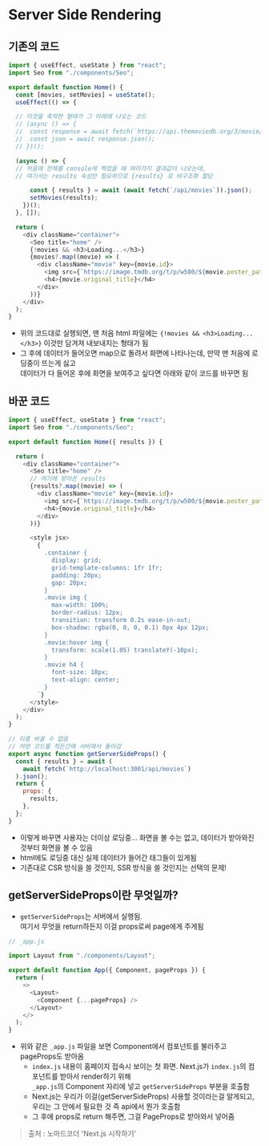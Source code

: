 # Server Side Rendering

## 기존의 코드
```js
import { useEffect, useState } from "react";
import Seo from "./components/Seo";

export default function Home() {
  const [movies, setMovies] = useState();
  useEffect(() => {

  // 이것을 축약한 형태가 그 아래에 나오는 코드
  // (async () => {
  //  const response = await fetch(`https://api.themoviedb.org/3/movie/popular?api_key=${API_KEY}`);
  //  const json = await response.json();
  // })();

  (async () => {
  // 처음에 전체를 console에 찍었을 때 여러가지 결과값이 나오는데,
  // 여기서는 results 속성만 필요하므로 {results} 로 비구조화 할당

      const { results } = await (await fetch(`/api/movies`)).json();
      setMovies(results);
    })();
  }, []);

  return (
    <div className="container">
      <Seo title="home" />
      {!movies && <h3>Loading...</h3>}
      {movies?.map((movie) => (
        <div className="movie" key={movie.id}>
          <img src={`https://image.tmdb.org/t/p/w500/${movie.poster_path}`} />
          <h4>{movie.original_title}</h4>
        </div>
      ))}
    </div>
  );
}
```

* 위의 코드대로 실행되면, 맨 처음 html 파일에는 `{!movies && <h3>Loading...</h3>}` 이것만 담겨져 내보내지는 형태가 됨
* 그 후에 데이터가 들어오면 map으로 돌려서 화면에 나타나는데, 만약 맨 처음에 로딩중이 뜨는게 싫고   
데이터가 다 들어온 후에 화면을 보여주고 싶다면 아래와 같이 코드를 바꾸면 됨

## 바꾼 코드
```js
import { useEffect, useState } from "react";
import Seo from "./components/Seo";

export default function Home({ results }) {

  return (
    <div className="container">
      <Seo title="home" />
      // 여기에 받아온 results
      {results?.map((movie) => (
        <div className="movie" key={movie.id}>
          <img src={`https://image.tmdb.org/t/p/w500/${movie.poster_path}`} />
          <h4>{movie.original_title}</h4>
        </div>
      ))}

      <style jsx>
        {`
          .container {
            display: grid;
            grid-template-columns: 1fr 1fr;
            padding: 20px;
            gap: 20px;
          }
          .movie img {
            max-width: 100%;
            border-radius: 12px;
            transition: transform 0.2s ease-in-out;
            box-shadow: rgba(0, 0, 0, 0.1) 0px 4px 12px;
          }
          .movie:hover img {
            transform: scale(1.05) translateY(-10px);
          }
          .movie h4 {
            font-size: 18px;
            text-align: center;
          }
        `}
      </style>
    </div>
  );
}

// 이름 바꿀 수 없음
// 어떤 코드를 적든간에 서버에서 돌아감
export async function getServerSideProps() {
  const { results } = await (
    await fetch(`http://localhost:3001/api/movies`)
  ).json();
  return {
    props: {
      results,
    },
  };
}

```

* 이렇게 바꾸면 사용자는 더이상 로딩중... 화면을 볼 수는 없고, 데이터가 받아와진 것부터 화면을 볼 수 있음
* html에도 로딩중 대신 실제 데이터가 들어간 태그들이 있게됨
* 기존대로 CSR 방식을 쓸 것인지, SSR 방식을 쓸 것인지는 선택의 문제!

## getServerSideProps이란 무엇일까?
* `getServerSideProps`는 서버에서 실행됨.  
  여기서 무엇을 return하든지 이걸 props로써 page에게 주게됨
  
```js
// _app.js

import Layout from "./components/Layout";

export default function App({ Component, pageProps }) {
  return (
    <>
      <Layout>
        <Component {...pageProps} />
      </Layout>
    </>
  );
}

```

* 위와 같은 `_app.js` 파일을 보면 Component에서 컴포넌트를 불러주고 pageProps도 받아옴
  * `index.js` 내용이 홈페이지 접속시 보이는 첫 화면. Next.js가 `index.js`의 컴포넌트를 받아서 render하기 위해   
    `_app.js`의 Component 자리에 넣고 `getServerSideProps` 부분을 호출함
  * Next.js는 우리가 이걸(getServerSideProps) 사용할 것이라는걸 알게되고, 우리는 그 안에서 필요한 것 즉 api에서 뭔가 호출함
  * 그 후에  props로 return 해주면, 그걸 PageProps로 받아와서 넣어줌


> 출처 : 노마드코더 'Next.js 시작하기'
